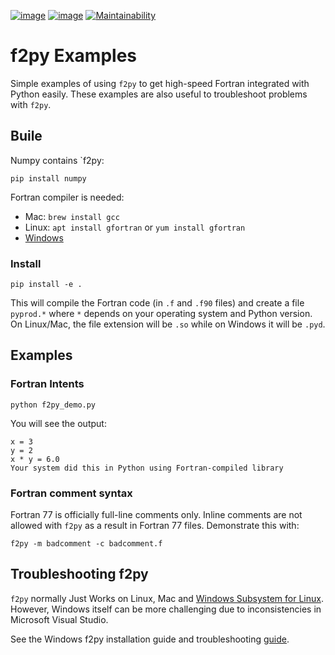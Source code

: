 [![image](https://travis-ci.org/scivision/f2pyExamples.svg?branch=master)](https://travis-ci.org/scivision/f2pyExamples)
[![image](https://coveralls.io/repos/github/scivision/f2pyExamples/badge.svg?branch=master)](https://coveralls.io/github/scivision/f2pyExamples?branch=master)
[![Maintainability](https://api.codeclimate.com/v1/badges/267260ede653e9a5e2f4/maintainability)](https://codeclimate.com/github/scivision/f2pyExamples/maintainability)

# f2py Examples


Simple examples of using `f2py` to get high-speed Fortran integrated with Python easily. 
These examples are also useful to troubleshoot problems with `f2py`.

## Buile

Numpy contains `f2py:

    pip install numpy

Fortran compiler is needed:

* Mac: `brew install gcc`
* Linux: `apt install gfortran`  or  `yum install gfortran`
* [Windows](https://www.scivision.co/install-latest-gfortran-on-ubuntu/)

### Install


    pip install -e .

This will compile the Fortran code (in `.f` and `.f90` files) and create
a file `pyprod.*` where `*` depends on your operating system and Python
version. On Linux/Mac, the file extension will be `.so` while on Windows
it will be `.pyd`.

## Examples

### Fortran Intents

    python f2py_demo.py

You will see the output:

    x = 3
    y = 2
    x * y = 6.0
    Your system did this in Python using Fortran-compiled library

### Fortran comment syntax

Fortran 77 is officially full-line comments only. Inline comments are
not allowed with `f2py` as a result in Fortran 77 files. Demonstrate
this with:

    f2py -m badcomment -c badcomment.f

## Troubleshooting f2py

`f2py` normally Just Works on Linux, Mac and 
[Windows Subsystem for Linux](https://www.scivision.co/tag/#windows-subsystem-for-linux).
However, Windows itself can be more challenging due to inconsistencies in Microsoft Visual Studio.

See the Windows f2py installation guide and troubleshooting 
[guide](https://www.scivision.co/f2py-running-fortran-code-in-python-on-windows/).
